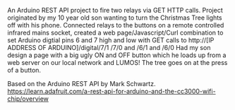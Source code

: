An Arduino REST API project to fire two relays via GET HTTP calls. Project originated by my 10 year old son wanting to turn the Christmas Tree lights off with his phone. Connected relays to the buttons on a remote controlled infrared mains socket, created a web page/Javascript/Curl combination to set Arduino digtial pins 6 and 7 high and low with GET calls to http://[IP ADDRESS OF ARDUINO]/digital/7/1 /7/0  and /6/1 and /6/0
Had my son design a page with a big ugly ON and OFF button which he loads up from a web server on our local network and LUMOS! The tree goes on at the press of a button. 


Based on the Arduino REST API by Mark Schwartz. https://learn.adafruit.com/a-rest-api-for-arduino-and-the-cc3000-wifi-chip/overview
